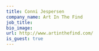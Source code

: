 ```yaml
---
title: Conni Jespersen
company_name: Art In The Find
job_title:
bio_image:
url: http://www.artinthefind.com/
is_guest: true
---
```

